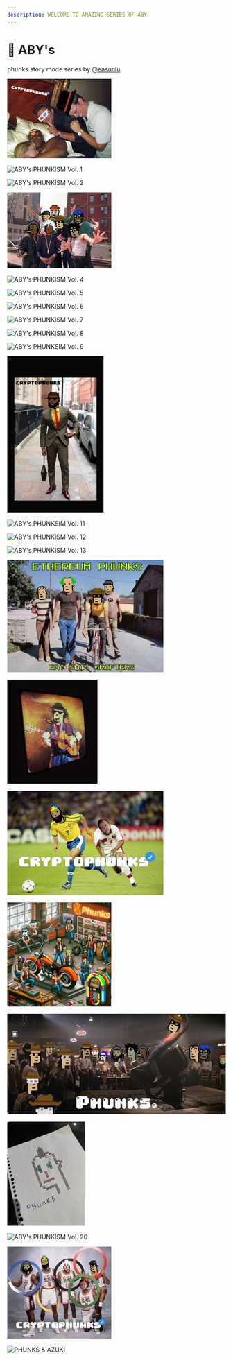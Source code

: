 ```yaml
---
description: WELCOME TO AMAZING SERIES OF ABY
---
```


# 🔵 ABY's

phunks story mode series by [@easunlu](https://twitter.com/easunlu)

![PHUNK](<../../.gitbook/assets/image (23).png>)

![ABY's PHUNKISM Vol. 1](<../../.gitbook/assets/image (62).png>)

![ABY's PHUNKISM Vol. 2](<../../.gitbook/assets/image (72).png>)

![ABY's PHUNKISM Vol. 3](<../../.gitbook/assets/image (5).png>)

![ABY's PHUNKISM Vol. 4](<../../.gitbook/assets/image (59).png>)

![ABY's PHUNKISM Vol. 5](<../../.gitbook/assets/image (56).png>)

![ABY's PHUNKISM Vol. 6](<../../.gitbook/assets/image (63).png>)

![ABY's PHUNKISM Vol. 7](<../../.gitbook/assets/image (71).png>)

![ABY's PHUNKISM Vol. 8](<../../.gitbook/assets/image (64).png>)

![ABY's PHUNKSIM Vol. 9](<../../.gitbook/assets/image (70).png>)

![ABY's PHUNKSIM Vol. 10](<../../.gitbook/assets/image (33).png>)

![ABY's PHUNKSIM Vol. 11](<../../.gitbook/assets/image (55).png>)

![ABY's PHUNKISM Vol. 12](<../../.gitbook/assets/image (67).png>)

![ABY's PHUNKISM Vol. 13](<../../.gitbook/assets/image (69).png>)

![ABY's PHUNKISM Vol. 14](<../../.gitbook/assets/image (10).png>)

![ABY's PHUNKISM Vol. 15](<../../.gitbook/assets/image (28).png>)

![ABY's PHUNKISM Vol. 16](<../../.gitbook/assets/image (41).png>)

![ABY's PHUNKISM Vol. 17](<../../.gitbook/assets/image (11).png>)

![ABY's PHUNKISM Vol. 18](<../../.gitbook/assets/image (27).png>)

![ABY's PHUNKISM Vol. 19](<../../.gitbook/assets/image (49).png>)

![ABY's PHUNKISM Vol. 20](<../../.gitbook/assets/image (53) (2).png>)

![ABY's PHUNKISM Vol. 21](<../../.gitbook/assets/image (36).png>)

![PHUNKS & AZUKI](<../../.gitbook/assets/image (34) (2).png>)
